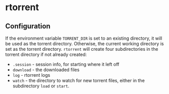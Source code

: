 # rtorrent

## Configuration

If the environment variable `TORRENT_DIR` is set to an existing directory, it
will be used as the torrent directory. Otherwise, the current working directory
is set as the torrent directory. `rtorrent` will create four subdirectories in
the torrent directory if not already created:

- `.session` - session info, for starting where it left off
- `download` - the downloaded files
- `log` - rtorrent logs
- `watch` - the directory to watch for new torrent files, either in the
  subdirectory `load` or `start`.
